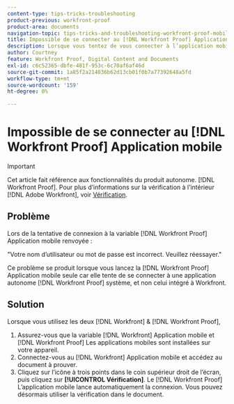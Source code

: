 ```yaml
---
content-type: tips-tricks-troubleshooting
product-previous: workfront-proof
product-area: documents
navigation-topic: tips-tricks-and-troubleshooting-workfront-proof-mobile
title: Impossible de se connecter au [!DNL Workfront Proof] Application mobile
description: Lorsque vous tentez de vous connecter à l’application mobile Workfront BAT, elle renvoie la valeur - Modifiez-moi.
author: Courtney
feature: Workfront Proof, Digital Content and Documents
exl-id: c6c52365-dbfe-481f-953c-6c70af6af46d
source-git-commit: 1a85f2a214036b62d13cb01f0b7a77392648a5fd
workflow-type: tm+mt
source-wordcount: '159'
ht-degree: 0%

---
```


# Impossible de se connecter au [!DNL Workfront Proof] Application mobile

>[!IMPORTANT]
>
>Cet article fait référence aux fonctionnalités du produit autonome. [!DNL Workfront Proof]. Pour plus d’informations sur la vérification à l’intérieur [!DNL Adobe Workfront], voir [Vérification](../../../review-and-approve-work/proofing/proofing.md).

## Problème

Lors de la tentative de connexion à la variable [!DNL Workfront Proof] Application mobile renvoyée :

&quot;Votre nom d’utilisateur ou mot de passe est incorrect. Veuillez réessayer.&quot;

Ce problème se produit lorsque vous lancez la [!DNL Workfront Proof] Application mobile seule car elle tente de se connecter à une application autonome [!DNL Workfront Proof] système, et non celui intégré à Workfront.

## Solution

Lorsque vous utilisez les deux [!DNL Workfront] &amp; [!DNL Workfront Proof],

1. Assurez-vous que la variable [!DNL Workfront] Application mobile et [!DNL Workfront Proof] Les applications mobiles sont installées sur votre appareil.
1. Connectez-vous au [!DNL Workfront] Application mobile et accédez au document à prouver.
1. Cliquez sur l’icône à trois points dans le coin supérieur droit de l’écran, puis cliquez sur **[!UICONTROL Vérification]**.
Le [!DNL Workfront Proof] L’application mobile lance automatiquement la connexion.
Vous pouvez désormais utiliser la vérification dans le document.
